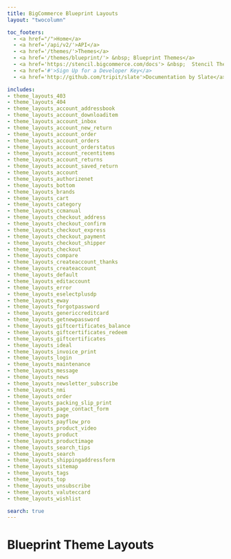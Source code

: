 ```yaml
---
title: BigCommerce Blueprint Layouts
layout: "twocolumn"

toc_footers:
  - <a href="/">Home</a>
  - <a href='/api/v2/'>API</a>
  - <a href='/themes/'>Themes</a>
  - <a href='/themes/blueprint/'> &nbsp; Blueprint Themes</a>
  - <a href='https://stencil.bigcommerce.com/docs'> &nbsp;  Stencil Themes</a>
  - <a href='#'>Sign Up for a Developer Key</a>
  - <a href='http://github.com/tripit/slate'>Documentation by Slate</a>

includes:
- theme_layouts_403
- theme_layouts_404
- theme_layouts_account_addressbook
- theme_layouts_account_downloaditem
- theme_layouts_account_inbox
- theme_layouts_account_new_return
- theme_layouts_account_order
- theme_layouts_account_orders
- theme_layouts_account_orderstatus
- theme_layouts_account_recentitems
- theme_layouts_account_returns
- theme_layouts_account_saved_return
- theme_layouts_account
- theme_layouts_authorizenet
- theme_layouts_bottom
- theme_layouts_brands
- theme_layouts_cart
- theme_layouts_category
- theme_layouts_ccmanual
- theme_layouts_checkout_address
- theme_layouts_checkout_confirm
- theme_layouts_checkout_express
- theme_layouts_checkout_payment
- theme_layouts_checkout_shipper
- theme_layouts_checkout
- theme_layouts_compare
- theme_layouts_createaccount_thanks
- theme_layouts_createaccount
- theme_layouts_default
- theme_layouts_editaccount
- theme_layouts_error
- theme_layouts_eselectplusdp
- theme_layouts_eway
- theme_layouts_forgotpassword
- theme_layouts_genericcreditcard
- theme_layouts_getnewpassword
- theme_layouts_giftcertificates_balance
- theme_layouts_giftcertificates_redeem
- theme_layouts_giftcertificates
- theme_layouts_ideal
- theme_layouts_invoice_print
- theme_layouts_login
- theme_layouts_maintenance
- theme_layouts_message
- theme_layouts_news
- theme_layouts_newsletter_subscribe
- theme_layouts_nmi
- theme_layouts_order
- theme_layouts_packing_slip_print
- theme_layouts_page_contact_form
- theme_layouts_page
- theme_layouts_payflow_pro
- theme_layouts_product_video
- theme_layouts_product
- theme_layouts_productimage
- theme_layouts_search_tips
- theme_layouts_search
- theme_layouts_shippingaddressform
- theme_layouts_sitemap
- theme_layouts_tags
- theme_layouts_top
- theme_layouts_unsubscribe
- theme_layouts_valuteccard
- theme_layouts_wishlist

search: true
---
```


# Blueprint Theme Layouts
